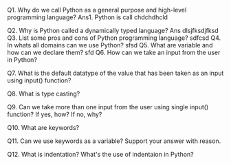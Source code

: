 Q1. Why do we call Python as a general purpose and high-level programming language?
Ans1. Python is call chdchdhcld

Q2. Why is Python called a dynamically typed language?
Ans dlsjfksdjfksd
Q3. List some pros and cons of Python programming language?
sdfcsd
Q4. In whats all domains can we use Python?
sfsd
Q5. What are variable and how can we declare them?
sfd
Q6. How can we take an input from the user in Python?

Q7. What is the default datatype of the value that has been taken as an input using input() function?

Q8. What is type casting?

Q9. Can we take more than one input from the user using single input() function? If yes, how? If no, why?

Q10. What are keywords?

Q11. Can we use keywords as a variable? Support your answer with reason.

Q12. What is indentation? What's the use of indentaion in Python?